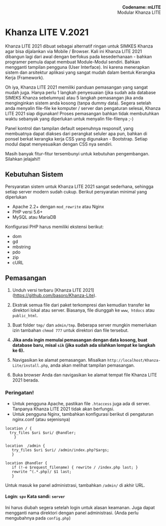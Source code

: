 <p align="right">
    <b>Codename: mLITE</b><br>
    Modular Khanza LITE
</p>

# Khanza LITE V.2021

Khanza LITE 2021  dibuat sebagai alternatif ringan untuk SIMKES Khanza agar bisa dijalankan via Mobile / Browser. Kali ini Khanza LITE 2021  dibangun lagi dari awal dengan berfokus pada kesederhanaan - bahkan programer pemula dapat membuat Module-Modul sendiri. Bahkan mengganti tampilan pengguna (User Interface). Ini karena menerapkan sistem dan arsitektur aplikasi yang sangat mudah dalam bentuk Kerangka Kerja (Framework).

Oh iya, Khanza LITE 2021  memiliki panduan pemasangan yang sangat mudah juga. Hanya perlu 1 langkah penyesuaian (jika sudah ada database SIMEKS Khanza sebelumnya) atau 5 langkah pemasangan jika anda menginginkan sistem anda kosong (tanpa dummy data). Segera setelah anda menyalin file-file ke komputer / server dan pengaturan selesai, Khanza LITE 2021  siap digunakan! Proses pemasangan bahkan tidak membutuhkan waktu sebanyak yang diperlukan untuk menyalin file-filenya ;-)

Panel kontrol dan tampilan default sepenuhnya responsif, yang membuatnya dapat diakses dari perangkat seluler apa pun, bahkan di ponsel berkat kerangka kerja CSS yang digunakan - Bootstrap. Setiap modul dapat menyesuaikan dengan CSS nya sendiri.

Masih banyak fitur-fitur tersembunyi untuk kebutuhan pengembangan. Silahkan jelajahi!!


Kebutuhan Sistem
----------------

Persyaratan sistem untuk Khanza LITE 2021  sangat sederhana, sehingga setiap server modern sudah cukup. Berikut persyaratan minimal yang diperlukan

+ Apache 2.2+ dengan `mod_rewrite` atau Nginx
+ PHP versi 5.6+
+ MySQL atau MariaDB

Konfigurasi PHP harus memiliki ekstensi berikut:

+ dom
+ gd
+ mbstring
+ pdo
+ zip
+ cURL

Pemasangan
----------

1. Unduh versi terbaru [Khanza LITE 2021] (https://github.com/basoro/Khanza-Lite).

2. Ekstrak semua file dari paket terkompresi dan kemudian transfer ke direktori lokal atau server. Biasanya, file diunggah ke `www`,` htdocs` atau `public_html`.

3. Buat folder `tmp/` dan `admin/tmp`. Beberapa server mungkin memerlukan izin tambahan `chmod 777` untuk direktori dan file tersebut.

4. **Jika anda ingin memulai pemasangan dengan data kosong, buat database baru, misal `sik` (jika sudah ada silahkan lompat ke langkah ke 6).**

5. Navigasikan ke alamat pemasangan. Misalkan `http://localhost/Khanza-Lite/install.php`, anda akan melihat tampilan pemasangan.

6. Buka browser Anda dan navigasikan ke alamat tempat file Khanza LITE 2021 berada.

### Peringatan!
+ Untuk pengguna Apache, pastikan file `.htaccess` juga ada di server. Tanpanya Khanza LITE 2021 tidak akan berfungsi.
+ Untuk pengguna Nginx, tambahkan konfigurasi berikut di pengaturan nginx.conf (atau sejenisnya)

```
location / {
  try_files $uri $uri/ @handler;
    }

location  /admin {
   try_files $uri $uri/ /admin/index.php?$args;
   }

location @handler {
   if (!-e $request_filename) { rewrite / /index.php last; }
   rewrite ^(.*.php)/ $1 last;
   }
```

Untuk masuk ke panel administrasi, tambahkan `/admin/` di akhir URL.
#### Login: `spv` Kata sandi: `server`
Ini harus diubah segera setelah login untuk alasan keamanan. Juga dapat mengganti nama direktori dengan panel administrasi.  (Anda perlu mengubahnya pada `config.php`)
